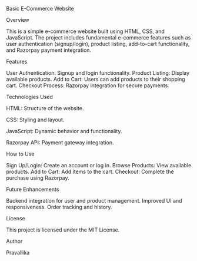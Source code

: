 Basic E-Commerce Website

Overview

This is a simple e-commerce website built using HTML, CSS, and JavaScript. The project includes fundamental e-commerce features such as user authentication (signup/login), product listing, add-to-cart functionality, and Razorpay payment integration.

Features

User Authentication: Signup and login functionality.
Product Listing: Display available products.
Add to Cart: Users can add products to their shopping cart.
Checkout Process: Razorpay integration for secure payments.

Technologies Used

HTML: Structure of the website.

CSS: Styling and layout.

JavaScript: Dynamic behavior and functionality.

Razorpay API: Payment gateway integration.

How to Use

Sign Up/Login: Create an account or log in.
Browse Products: View available products.
Add to Cart: Add items to the cart.
Checkout: Complete the purchase using Razorpay.

Future Enhancements

Backend integration for user and product management.
Improved UI and responsiveness.
Order tracking and history.

License

This project is licensed under the MIT License.

Author

Pravallika

